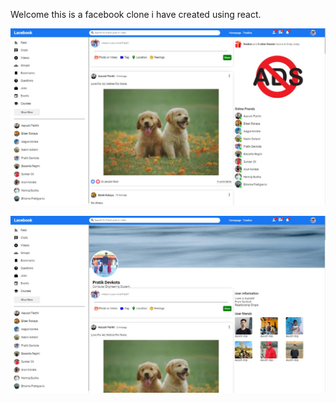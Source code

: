 Welcome this is a facebook clone i have created using react.


![facebook](https://github.com/Pratik58D/LaceBook/blob/171bbc5f26d751bb610f1578496a4b519959d98a/facebook1.jpg)



![facebook](https://github.com/Pratik58D/LaceBook/blob/319838049b4c803a1d7f640a294ff079509a7b48/facebook2.jpg)
